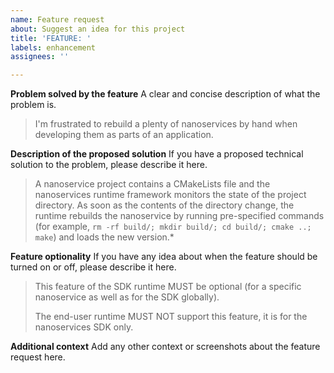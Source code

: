 ```yaml
---
name: Feature request
about: Suggest an idea for this project
title: 'FEATURE: '
labels: enhancement
assignees: ''

---
```


**Problem solved by the feature**
A clear and concise description of what the problem is.

> I'm frustrated to rebuild a plenty of nanoservices by hand when developing them as parts of an application.

**Description of the proposed solution**
If you have a proposed technical solution to the problem, please describe it here.

> A nanoservice project contains a CMakeLists file and the nanoservices runtime framework monitors the state of the project directory. As soon as the contents of the directory change, the runtime rebuilds the nanoservice by running pre-specified commands (for example, `rm -rf build/; mkdir build/; cd build/; cmake ..; make`) and loads the new version.*

**Feature optionality**
If you have any idea about when the feature should be turned on or off, please describe it here.

> This feature of the SDK runtime MUST be optional (for a specific nanoservice as well as for the SDK globally).
> 
> The end-user runtime MUST NOT support this feature, it is for the nanoservices SDK only.

**Additional context**
Add any other context or screenshots about the feature request here.
